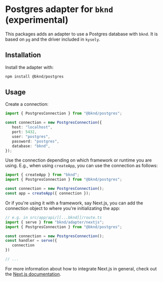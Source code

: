 # Postgres adapter for `bknd` (experimental)
This packages adds an adapter to use a Postgres database with `bknd`. It is based on `pg` and the driver included in `kysely`.

## Installation
Install the adapter with:
```bash
npm install @bknd/postgres
```

## Usage
Create a connection:

```ts
import { PostgresConnection } from "@bknd/postgres";

const connection = new PostgresConnection({
   host: "localhost",
   port: 5432,
   user: "postgres",
   password: "postgres",
   database: "bknd",
});
```

Use the connection depending on which framework or runtime you are using. E.g., when using `createApp`, you can use the connection as follows:

```ts
import { createApp } from "bknd";
import { PostgresConnection } from "@bknd/postgres";

const connection = new PostgresConnection();
const app = createApp({ connection });
```

Or if you're using it with a framework, say Next.js, you can add the connection object to where you're initializating the app:

```ts
// e.g. in src/app/api/[[...bknd]]/route.ts
import { serve } from "bknd/adapter/nextjs";
import { PostgresConnection } from "@bknd/postgres";

const connection = new PostgresConnection();
const handler = serve({
   connection
})

// ...
```

For more information about how to integrate Next.js in general, check out the [Next.js documentation](https://docs.bknd.io/integration/nextjs).